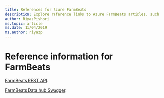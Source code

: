 ```yaml
---
title: References for Azure FarmBeats
description: Explore reference links to Azure FarmBeats articles, such as the FarmBeats REST API and FarmBeats Data hub Swagger.
author: RiyazPishori
ms.topic: article
ms.date: 11/04/2019
ms.author: riyazp
---
```


# Reference information for FarmBeats

[FarmBeats REST API](rest-api-in-azure-farmbeats.md).

[FarmBeats Data hub Swagger](https://aka.ms/FarmBeatsDatahubSwagger).
